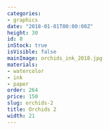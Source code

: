 ```yaml
---
categories:
- graphics
date: "2018-01-01T00:00:00Z"
height: 30
id: 0
inStock: true
isVisible: false
mainImage: orchids_ink_2018.jpg
materials:
- watercolor
- ink
- paper
order: 264
price: 150
slug: orchids-2
title: Orchids 2
width: 21
---
```


